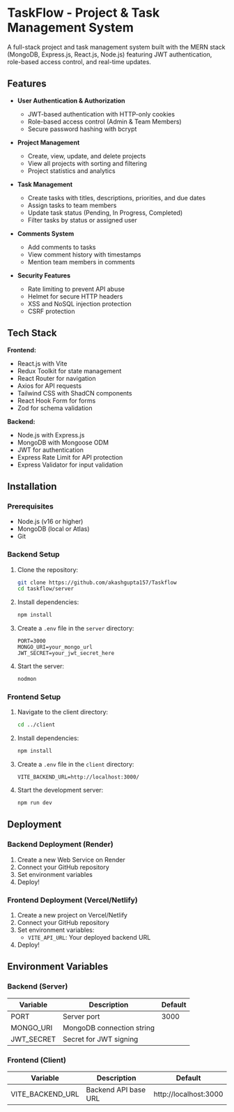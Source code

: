 # TaskFlow - Project & Task Management System

A full-stack project and task management system built with the MERN stack (MongoDB, Express.js, React.js, Node.js) featuring JWT authentication, role-based access control, and real-time updates.

## Features

- **User Authentication & Authorization**
  - JWT-based authentication with HTTP-only cookies
  - Role-based access control (Admin & Team Members)
  - Secure password hashing with bcrypt

- **Project Management**
  - Create, view, update, and delete projects
  - View all projects with sorting and filtering
  - Project statistics and analytics

- **Task Management**
  - Create tasks with titles, descriptions, priorities, and due dates
  - Assign tasks to team members
  - Update task status (Pending, In Progress, Completed)
  - Filter tasks by status or assigned user

- **Comments System**
  - Add comments to tasks
  - View comment history with timestamps
  - Mention team members in comments

- **Security Features**
  - Rate limiting to prevent API abuse
  - Helmet for secure HTTP headers
  - XSS and NoSQL injection protection
  - CSRF protection

## Tech Stack

**Frontend:**
- React.js with Vite
- Redux Toolkit for state management
- React Router for navigation
- Axios for API requests
- Tailwind CSS with ShadCN components
- React Hook Form for forms
- Zod for schema validation

**Backend:**
- Node.js with Express.js
- MongoDB with Mongoose ODM
- JWT for authentication
- Express Rate Limit for API protection
- Express Validator for input validation

## Installation

### Prerequisites
- Node.js (v16 or higher)
- MongoDB (local or Atlas)
- Git

### Backend Setup

1. Clone the repository:
   ```bash
   git clone https://github.com/akashgupta157/Taskflow
   cd taskflow/server
   ```

2. Install dependencies:
   ```bash
   npm install
   ```

3. Create a `.env` file in the `server` directory:
   ```env
   PORT=3000
   MONGO_URI=your_mongo_url
   JWT_SECRET=your_jwt_secret_here
   ```

4. Start the server:
   ```bash
   nodmon
   ```

### Frontend Setup

1. Navigate to the client directory:
   ```bash
   cd ../client
   ```

2. Install dependencies:
   ```bash
   npm install
   ```

3. Create a `.env` file in the `client` directory:
   ```env
   VITE_BACKEND_URL=http://localhost:3000/
   ```

4. Start the development server:
   ```bash
   npm run dev
   ```


## Deployment

### Backend Deployment (Render)
1. Create a new Web Service on Render
2. Connect your GitHub repository
3. Set environment variables
4. Deploy!

### Frontend Deployment (Vercel/Netlify)
1. Create a new project on Vercel/Netlify
2. Connect your GitHub repository
3. Set environment variables:
   - `VITE_API_URL`: Your deployed backend URL
4. Deploy!

## Environment Variables

### Backend (Server)
| Variable      | Description                         | Default               |
|---------------|-------------------------------------|-----------------------|
| PORT          | Server port                         | 3000                  |
| MONGO_URI     | MongoDB connection string           |                       |
| JWT_SECRET    | Secret for JWT signing              |                       |

### Frontend (Client)
| Variable      | Description                         | Default               |
|---------------|-------------------------------------|-----------------------|
| VITE_BACKEND_URL  | Backend API base URL                | http://localhost:3000 |

